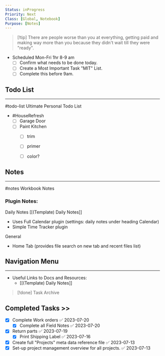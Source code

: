 ```yaml
---
Status: inProgress
Priority: Next
Class: [Global, Notebook]
Purpose: [Notes]
---
```

> [!tip] There are people worse than you at everything, getting paid and making way more than you because they didn't wait till they were "ready".

- Scheduled Mon-Fri 1hr 8-9 am 
	- [ ] Confirm what needs to be done today. 
	- [ ] Create a Most Important Task "MIT" List. 
	- [ ] Complete this before 9am.

## Todo List 
---
#todo-list Ultimate Personal Todo List


- #HouseRefresh
	- [ ] Garage Door
	- [ ] Paint Kitchen
		- [ ] trim
		- [ ] primer
		- [ ] color?



## Notes 
---
#notes Workbook Notes

### Plugin Notes:
Daily Notes [[(Template) Daily Notes]]
- Uses Full Calendar plugin (settings: daily notes under heading Calendar)
- Simple Time Tracker plugin

General
- Home Tab (provides file search on new tab and recent files list)




## Navigation Menu
---  
- Useful Links to Docs and Resources: 
	- [[(Template) Daily Notes]]




>[!done] Task Archive 

## Completed Tasks >>

- [x] Complete Work orders ✅ 2023-07-20
	- [x] Complete all Field Notes ✅ 2023-07-20
- [x] Return parts ✅ 2023-07-19
	- [x] Print Shipping Label ✅ 2023-07-16
- [x] Create full "Projects" meta data reference file ✅ 2023-07-13
- [x] Set-up project management overview for all projects. ✅ 2023-07-13
